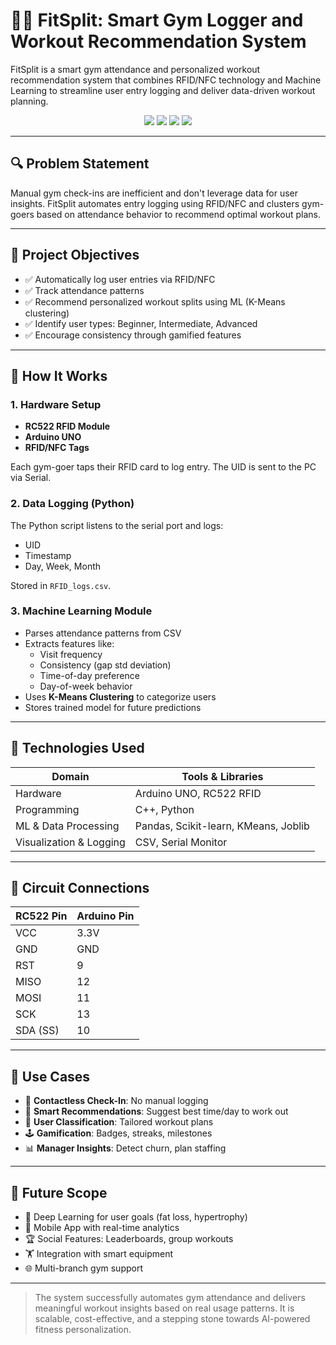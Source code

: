 # 🏋️‍♂️ FitSplit: Smart Gym Logger and Workout Recommendation System

FitSplit is a smart gym attendance and personalized workout recommendation system that combines RFID/NFC technology and Machine Learning to streamline user entry logging and deliver data-driven workout planning.

<div align="center">
  <img src="https://img.shields.io/badge/Platform-Arduino-blue" />
  <img src="https://img.shields.io/badge/Machine%20Learning-KMeans-yellow" />
  <img src="https://img.shields.io/badge/Language-Python%20%7C%20JavaScript-critical" />
  <img src="https://img.shields.io/badge/Hardware-RFID-orange" />
</div>

---

## 🔍 Problem Statement

Manual gym check-ins are inefficient and don't leverage data for user insights. FitSplit automates entry logging using RFID/NFC and clusters gym-goers based on attendance behavior to recommend optimal workout plans.

---

## 🎯 Project Objectives

- ✅ Automatically log user entries via RFID/NFC
- ✅ Track attendance patterns
- ✅ Recommend personalized workout splits using ML (K-Means clustering)
- ✅ Identify user types: Beginner, Intermediate, Advanced
- ✅ Encourage consistency through gamified features

---

## 🧠 How It Works

### 1. **Hardware Setup**
- **RC522 RFID Module**
- **Arduino UNO**
- **RFID/NFC Tags**

Each gym-goer taps their RFID card to log entry. The UID is sent to the PC via Serial.

### 2. **Data Logging (Python)**
The Python script listens to the serial port and logs:
- UID
- Timestamp
- Day, Week, Month

Stored in `RFID_logs.csv`.

### 3. **Machine Learning Module**
- Parses attendance patterns from CSV
- Extracts features like:
  - Visit frequency
  - Consistency (gap std deviation)
  - Time-of-day preference
  - Day-of-week behavior
- Uses **K-Means Clustering** to categorize users
- Stores trained model for future predictions

---

## 🧰 Technologies Used

| Domain | Tools & Libraries |
|--------|-------------------|
| Hardware | Arduino UNO, RC522 RFID |
| Programming | C++, Python |
| ML & Data Processing | Pandas, Scikit-learn, KMeans, Joblib |
| Visualization & Logging | CSV, Serial Monitor |

---

## 📸 Circuit Connections

| RC522 Pin | Arduino Pin |
|-----------|-------------|
| VCC       | 3.3V        |
| GND       | GND         |
| RST       | 9           |
| MISO      | 12          |
| MOSI      | 11          |
| SCK       | 13          |
| SDA (SS)  | 10          |

---

## 🚀 Use Cases

- 🛂 **Contactless Check-In**: No manual logging
- 🧠 **Smart Recommendations**: Suggest best time/day to work out
- 🧩 **User Classification**: Tailored workout plans
- 🕹️ **Gamification**: Badges, streaks, milestones
- 📊 **Manager Insights**: Detect churn, plan staffing

---

## 🔮 Future Scope

- 🤖 Deep Learning for user goals (fat loss, hypertrophy)
- 📱 Mobile App with real-time analytics
- 🏆 Social Features: Leaderboards, group workouts
- 🏋️ Integration with smart equipment
- 🌐 Multi-branch gym support

---


> The system successfully automates gym attendance and delivers meaningful workout insights based on real usage patterns. It is scalable, cost-effective, and a stepping stone towards AI-powered fitness personalization.
